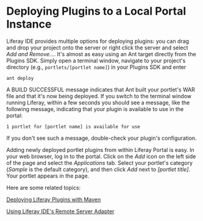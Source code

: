 # Deploying Plugins to a Local Portal Instance [](id=deploying-plugins-to-a-local-portal-instance)

Liferay IDE provides multiple options for deploying plugins: you can drag and
drop your project onto the server or right click the server and select *Add and
Remove...*. It's almost as easy using an Ant target directly from the Plugins
SDK. Simply open a terminal window, navigate to your project's directory (e.g.,
`portlets/[portlet name]`) in your Plugins SDK and enter

    ant deploy

A BUILD SUCCESSFUL message indicates that Ant built your portlet's WAR file and
that it's now being deployed. If you switch to the terminal window running
Liferay, within a few seconds you should see a message, like the following message, indicating that your plugin is available to use in the portal:

`1 portlet for [portlet name] is available for use`

If you don't see such a message, double-check your plugin's configuration. 

Adding newly deployed portlet plugins from within Liferay Portal is easy. In
your web browser, log in to the portal. Click on the *Add* icon on the left side
of the page and select the *Applications* tab. Select your portlet's category
(*Sample* is the default category), and then click *Add* next to *[portlet
title]*. Your portlet appears in the page.

Here are some related topics:

[Deploying Liferay Plugins with Maven](/develop/tutorials/-/knowledge_base/6-2/deploying-liferay-plugins-with-maven)

[Using Liferay IDE's Remote Server Adapter](/develop/tutorials/-/knowledge_base/6-2/using-liferay-ides-remote-server-adapter)

